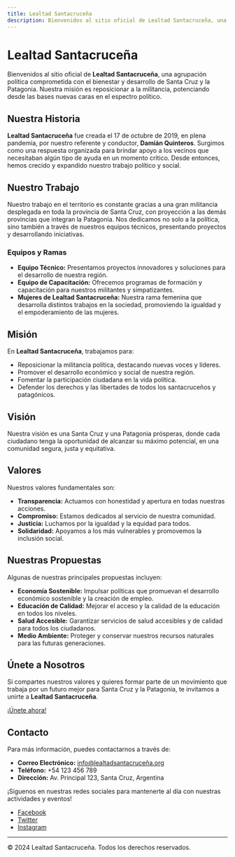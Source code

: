 ```yaml
---
title: Lealtad Santacruceña
description: Bienvenidos al sitio oficial de Lealtad Santacruceña, una agrupación política comprometida con el bienestar y desarrollo de Santa Cruz y la Patagonia.
---
```


# Lealtad Santacruceña

Bienvenidos al sitio oficial de **Lealtad Santacruceña**, una agrupación política comprometida con el bienestar y desarrollo de Santa Cruz y la Patagonia. Nuestra misión es reposicionar a la militancia, potenciando desde las bases nuevas caras en el espectro político.

## Nuestra Historia

**Lealtad Santacruceña** fue creada el 17 de octubre de 2019, en plena pandemia, por nuestro referente y conductor, **Damián Quinteros**. Surgimos como una respuesta organizada para brindar apoyo a los vecinos que necesitaban algún tipo de ayuda en un momento crítico. Desde entonces, hemos crecido y expandido nuestro trabajo político y social.

## Nuestro Trabajo

Nuestro trabajo en el territorio es constante gracias a una gran militancia desplegada en toda la provincia de Santa Cruz, con proyección a las demás provincias que integran la Patagonia. Nos dedicamos no solo a la política, sino también a través de nuestros equipos técnicos, presentando proyectos y desarrollando iniciativas.

### Equipos y Ramas

- **Equipo Técnico:** Presentamos proyectos innovadores y soluciones para el desarrollo de nuestra región.
- **Equipo de Capacitación:** Ofrecemos programas de formación y capacitación para nuestros militantes y simpatizantes.
- **Mujeres de Lealtad Santacruceña:** Nuestra rama femenina que desarrolla distintos trabajos en la sociedad, promoviendo la igualdad y el empoderamiento de las mujeres.

## Misión

En **Lealtad Santacruceña**, trabajamos para:

- Reposicionar la militancia política, destacando nuevas voces y líderes.
- Promover el desarrollo económico y social de nuestra región.
- Fomentar la participación ciudadana en la vida política.
- Defender los derechos y las libertades de todos los santacruceños y patagónicos.

## Visión

Nuestra visión es una Santa Cruz y una Patagonia prósperas, donde cada ciudadano tenga la oportunidad de alcanzar su máximo potencial, en una comunidad segura, justa y equitativa.

## Valores

Nuestros valores fundamentales son:

- **Transparencia:** Actuamos con honestidad y apertura en todas nuestras acciones.
- **Compromiso:** Estamos dedicados al servicio de nuestra comunidad.
- **Justicia:** Luchamos por la igualdad y la equidad para todos.
- **Solidaridad:** Apoyamos a los más vulnerables y promovemos la inclusión social.

## Nuestras Propuestas

Algunas de nuestras principales propuestas incluyen:

- **Economía Sostenible:** Impulsar políticas que promuevan el desarrollo económico sostenible y la creación de empleo.
- **Educación de Calidad:** Mejorar el acceso y la calidad de la educación en todos los niveles.
- **Salud Accesible:** Garantizar servicios de salud accesibles y de calidad para todos los ciudadanos.
- **Medio Ambiente:** Proteger y conservar nuestros recursos naturales para las futuras generaciones.

## Únete a Nosotros

Si compartes nuestros valores y quieres formar parte de un movimiento que trabaja por un futuro mejor para Santa Cruz y la Patagonia, te invitamos a unirte a **Lealtad Santacruceña**. 

[¡Únete ahora!](https://docs.google.com/forms/d/1x8kJWP_6leCPXtNhmjoXO3k5-qbK1sEw66GltbdM4I4/viewform?chromeless=1&edit_requested=true)

## Contacto

Para más información, puedes contactarnos a través de:

- **Correo Electrónico:** info@lealtadsantacruceña.org
- **Teléfono:** +54 123 456 789
- **Dirección:** Av. Principal 123, Santa Cruz, Argentina

¡Síguenos en nuestras redes sociales para mantenerte al día con nuestras actividades y eventos!

- [Facebook](#)
- [Twitter](#)
- [Instagram](#)

---

© 2024 Lealtad Santacruceña. Todos los derechos reservados.

